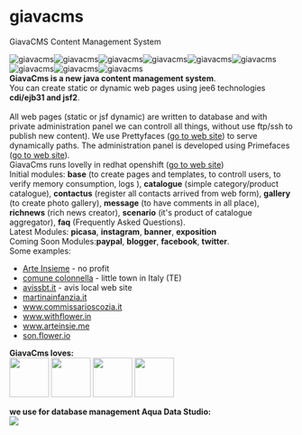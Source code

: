 giavacms
=========

GiavaCMS Content Management System


<img src="http://code.google.com/p/giavacms/logo?cct=1328568887&logo.png" title="giavacms" alt="giavacms"  align="middle"/><img src="http://code.google.com/p/giavacms/logo?cct=1328568887&logo.png" title="giavacms" alt="giavacms" align="middle" /><img src="http://code.google.com/p/giavacms/logo?cct=1328568887&logo.png" title="giavacms" alt="giavacms" align="middle" /><img src="http://code.google.com/p/giavacms/logo?cct=1328568887&logo.png" title="giavacms" alt="giavacms" align="middle" /><img src="http://code.google.com/p/giavacms/logo?cct=1328568887&logo.png" title="giavacms" alt="giavacms" align="middle" /><img src="http://code.google.com/p/giavacms/logo?cct=1328568887&logo.png" title="giavacms" alt="giavacms" align="middle" /><img src="http://code.google.com/p/giavacms/logo?cct=1328568887&logo.png" title="giavacms" alt="giavacms" align="middle" /><img src="http://code.google.com/p/giavacms/logo?cct=1328568887&logo.png" title="giavacms" alt="giavacms" align="middle" /><img src="http://code.google.com/p/giavacms/logo?cct=1328568887&logo.png" title="giavacms" alt="giavacms" align="middle" />
<br/>
<b>GiavaCms is a new java content management system</b>.<br/>
You can create static or dynamic web pages using jee6 technologies <b>cdi/ejb31 and jsf2</b>.
<br/>
<br/>
All web pages (static or jsf dynamic) are written to database and with private administration panel we can controll all things, without use ftp/ssh to publish new content).
We use Prettyfaces (<a href="http://ocpsoft.org/prettyfaces/">go to web site</a>) to serve dynamically paths.
The administration panel is developed using Primefaces (<a href="http://primefaces.org/">go to web site</a>).<br/> GiavaCms runs lovelly in redhat openshift (<a href="http://openshift.redhat.com">go to web site</a>)<br/>
Initial modules: <b>base</b> (to create pages and templates, to controll users, to verify memory consumption, logs ), <b>catalogue</b>  (simple category/product catalogue), <b>contactus</b> (register all contacts arrived from web form), <b>gallery</b> (to create photo gallery), <b>message</b> (to have comments in all place), <b>richnews</b> (rich news creator), <b>scenario</b> (it's product of catalogue aggregator), <b>faq</b> (Frequently Asked Questions).
<br/>
Latest Modules: <b>picasa</b>, <b>instagram</b>, <b>banner</b>, <b>exposition</b>
<br/>
Coming Soon Modules:<b>paypal</b>, <b>blogger</b>, <b>facebook</b>, <b>twitter</b>.<br/>
Some examples:
<ul>
<li><a href="http://arteinsieme.eu" target="_blank">Arte Insieme</a> - no profit </li>
<li><a href="http://comune.colonnella.te.it" target="_blank">comune colonnella</a> - little town in Italy (TE)</li>
<li><a href="http://avissbt.it/" target="_blank">avissbt.it</a> - avis local web site </li>
<li><a href="http://test.martinainfanzia.it" target="_blank">martinainfanzia.it</a></li>
<li><a href="http://www.commissarioscozia.it" target="_blank">www.commissarioscozia.it</a></li>
<li><a href="http://www.withflower.in/" target="_blank">www.withflower.in</a></li>
<li><a href="http://www.arteinsie.me/" target="_blank">www.arteinsie.me</a></li>
<li><a href="http://son.flower.io/" target="_blank">son.flower.io</a></li>
</ul><b>GiavaCms loves:</b><br/>
<img src="https://code.google.com/p/giavacms/source/browse/web-sites/loghi/OpenShift.jpg" height="70px"/> 
<img src="http://giavacms.googlecode.com/svn/web-sites/loghi/primefaces.gif" height="70px" /> 
<img src="http://giavacms.googlecode.com/svn/web-sites/loghi/OpenShift.jpg" height="70px"/> 
<img src="http://giavacms.googlecode.com/svn/web-sites/loghi/JBoss_AS_7.png" height="70px" />
<br/>

<b>we use for database management Aqua Data Studio:</b><br/>
<a href="http://www.aquafold.com/aquadatastudio.html" target="_blank"><img src="http://www.aquafold.com/images/aquafold_logo_blue_bubbles.png" /></a>
